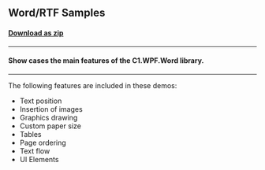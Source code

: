 ## Word/RTF Samples
#### [Download as zip](https://grapecity.github.io/DownGit/#/home?url=https://github.com/GrapeCity/ComponentOne-WPF-Samples/tree/master/NET_4.5.2/C1.WPF.Word/CS/WordCreator)
____
#### Show cases the main features of the C1.WPF.Word library.
____
The following features are included in these demos:

* Text position
* Insertion of images
* Graphics drawing
* Custom paper size
* Tables
* Page ordering
* Text flow
* UI Elements
